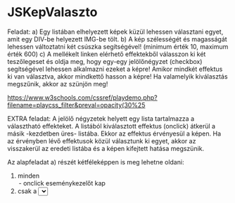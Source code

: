 # JSKepValaszto

Feladat:
a) Egy listában elhelyezett képek küzül lehessen választani egyet, amit egy DIV-be helyezett IMG-be tölt.
b) A kép szélességét és magasságát lehessen változtatni két csúszka segítségével! (minimum érték 10, maximum érték 600)
c) A mellékelt linken elérhető effektekből válasszon ki két teszőlegeset és oldja meg, hogy egy-egy jelölőnégyzet (checkbox) segítségével lehessen alkalmazni ezeket a képre! 
Amikor mindkét effektus ki van választva, akkor mindkettő hasson a képre! Ha valamelyik kiválasztás megszűnik, akkor az szünjön meg!

https://www.w3schools.com/cssref/playdemo.php?filename=playcss_filter&preval=opacity(30%25

EXTRA feladat:
A jelölő négyzetek helyett egy lista tartalmazza a választható effekteket. A listából kiválasztott effektus (onclick) átkerül a másik -kezdetben üres- listába. Ekkor az effektus érvényesül a képen. Ha az érvényben lévő effektusok közül választunk ki egyet, akkor az visszakerül az eredeti listába és a képen kifejtett hatása megszünik.


Az alapfeladat a) részét kétféleképpen is meg lehetne oldani:
1. minden <option> - onclick eseménykezelőt kap
2. csak a <select> kap eseménykezelőt (onchange)
Az utóbbi egyszerűbb és html oldalról kevesebb munkát igényel!